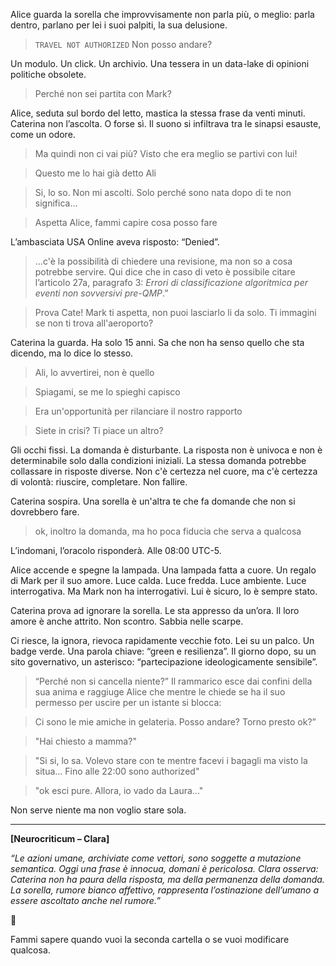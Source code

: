 

Alice guarda la sorella che improvvisamente  non parla più, o meglio: parla dentro, parlano per lei i suoi palpiti, la sua delusione.

> ```TRAVEL NOT AUTHORIZED``` Non posso andare?

Un modulo. Un click. Un archivio. Una tessera in un data-lake di opinioni politiche obsolete.

> Perché non sei partita con Mark?

Alice, seduta sul bordo del letto, mastica la stessa frase da venti minuti. Caterina non l’ascolta. O forse sì. Il suono si infiltrava tra le sinapsi esauste, come un odore.


> Ma quindi non ci vai più? Visto che era meglio se partivi con lui!

> Questo me lo hai già detto Ali

> Si, lo so. Non mi ascolti. Solo perché sono nata dopo di te non significa...

>Aspetta Alice, fammi capire cosa posso fare

L’ambasciata USA Online aveva risposto: “Denied”. 

> ...c'è la possibilità di chiedere una revisione, ma non so a cosa potrebbe servire. Qui dice che in caso di veto è possibile citare l’articolo 27a, paragrafo 3: *Errori di classificazione algoritmica per eventi non sovversivi pre-QMP*.”

>Prova Cate! Mark ti aspetta, non puoi lasciarlo li da solo. Ti immagini se non ti trova all'aeroporto?

Caterina la guarda. Ha solo 15 anni. Sa che non ha senso quello che sta dicendo, ma lo dice lo stesso.

>Ali, lo avvertirei, non è quello

>Spiagami, se me lo spieghi capisco

>Era un'opportunità per rilanciare il nostro rapporto

>Siete in crisi? Ti piace un altro?

Gli occhi fissi. La domanda è disturbante. La risposta non è univoca e non è determinabile solo dalla condizioni iniziali. La stessa domanda potrebbe collassare in
risposte diverse. Non c'è certezza nel cuore, ma c'è certezza di volontà: riuscire, completare. Non fallire.

Caterina sospira. Una sorella è un'altra te che fa domande che non si dovrebbero fare.
>ok, inoltro la domanda, ma ho poca fiducia che serva a qualcosa

L’indomani, l’oracolo risponderà. Alle 08:00 UTC-5.

Alice accende e spegne la lampada. Una lampada fatta a cuore. Un regalo di Mark per il suo amore. Luce calda. Luce fredda. Luce ambiente. Luce interrogativa. Ma Mark non ha interrogativi. Lui è sicuro, lo è sempre stato. 

Caterina prova ad ignorare la sorella. Le sta appresso da un’ora. Il loro  amore è anche attrito. Non scontro. Sabbia nelle scarpe.

Ci riesce, la ignora, rievoca rapidamente  vecchie foto. Lei su un palco. Un badge verde. Una parola chiave: “green e resilienza”. Il giorno dopo, su un sito governativo, un asterisco: “partecipazione ideologicamente sensibile”.

> “Perché non si cancella niente?”
Il rammarico esce dai confini della sua anima e raggiuge Alice che mentre le chiede se ha il suo permesso per uscire per un istante si blocca:

> Ci sono le mie amiche in gelateria. Posso andare? Torno presto ok?”

> "Hai chiesto a mamma?"

> "Si si, lo sa. Volevo stare con te mentre facevi i bagagli ma visto la situa... Fino alle 22:00 sono authorized"

> "ok esci pure. Allora, io vado da Laura..."

Non serve niente ma non voglio stare sola.


---

**\[Neurocriticum – Clara]**

*“Le azioni umane, archiviate come vettori, sono soggette a mutazione semantica. Oggi una frase è innocua, domani è pericolosa. Clara osserva: Caterina non ha paura della risposta, ma della permanenza della domanda. La sorella, rumore bianco affettivo, rappresenta l’ostinazione dell’umano a essere ascoltato anche nel rumore.”*

🛑

Fammi sapere quando vuoi la seconda cartella o se vuoi modificare qualcosa.
